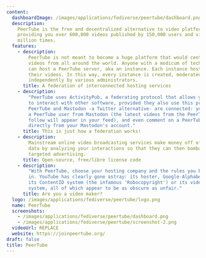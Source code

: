 ```yaml
---
content:
  dashboardImage: /images/applications/fediverse/peertube/dashboard.png
  description:
    PeerTube is the free and decentralized alternative to video platforms,
    providing you over 600,000 videos published by 150,000 users and viewed over 70
    million times.
  features:
    - description:
        PeerTube is not meant to become a huge platform that would centralize
        videos from all around the world. Anyone with a modicum of technical skills
        can host a PeerTube server, aka an instance. Each instance hosts its users and
        their videos. In this way, every instance is created, moderated and maintained
        independently by various administrators.
      title: A federation of interconnected hosting services
    - description:
        "PeerTube uses ActivityPub, a federating protocol that allows you
        to interact with other software, provided they also use this protocol. For example,
        PeerTube and Mastodon -a Twitter alternative- are connected: you can follow
        a PeerTube user from Mastodon (the latest videos from the PeerTube account you
        follow will appear in your feed), and even comment on a PeerTube-hosted video
        directly from your Mastodon's account."
      title: This is just how a federation works!
    - description:
        Mainstream online video broadcasting services make money off of your
        data by analyzing your interactions so that they can then bombard your with
        targeted advertising.
      title: Open-source, free/libre license code
    - description:
        "With PeerTube, choose your hosting company and the rules you believe
        in. YouTube has clearly gone astray: its hoster, Google-Alphabet, can enforce
        its ContentID system (the infamous 'Robocopyright') or its videos recommendation
        system, all of which appear to be as obscure as unfair."
      title: Are you a video maker?
  logo: /images/applications/fediverse/peertube/logo.png
  name: PeerTube
  screenshots:
    - /images/applications/fediverse/peertube/dashboard.png
    - /images/applications/fediverse/peertube/screenshot-2.png
  videoUrl: REPLACE
  website: https://joinpeertube.org/
draft: false
title: PeerTube
---
```


